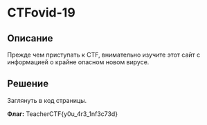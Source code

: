 # CTFovid-19

## Описание
Прежде чем приступать к CTF, внимательно изучите этот сайт с информацией о крайне опасном новом вирусе.

## Решение

Заглянуть в код страницы.

**Флаг:** TeacherCTF{y0u_4r3_1nf3c73d}
